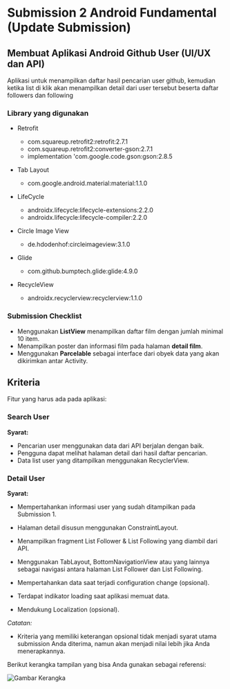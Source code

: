 # Submission 2 Android Fundamental (Update Submission)
## Membuat Aplikasi Android Github User (UI/UX dan API)
Aplikasi untuk menampilkan daftar hasil pencarian user github, kemudian ketika list di klik akan menampilkan detail dari user tersebut beserta daftar followers dan following

### Library yang digunakan
* Retrofit
  * com.squareup.retrofit2:retrofit:2.7.1
  * com.squareup.retrofit2:converter-gson:2.7.1
  * implementation 'com.google.code.gson:gson:2.8.5

* Tab Layout
  * com.google.android.material:material:1.1.0

* LifeCycle
  * androidx.lifecycle:lifecycle-extensions:2.2.0
  * androidx.lifecycle:lifecycle-compiler:2.2.0

* Circle Image View
  * de.hdodenhof:circleimageview:3.1.0

* Glide
  * com.github.bumptech.glide:glide:4.9.0
  
* RecycleView
  * androidx.recyclerview:recyclerview:1.1.0
  

### Submission Checklist
* Menggunakan **ListView** menampilkan daftar film dengan jumlah minimal 10 item.
* Menampilkan poster dan informasi film pada halaman **detail film**.
* Menggunakan **Parcelable** sebagai interface dari obyek data yang akan dikirimkan antar Activity.

## Kriteria
Fitur yang harus ada pada aplikasi:

### Search User
**Syarat:**
* Pencarian user menggunakan data dari API berjalan dengan baik.
* Pengguna dapat melihat halaman detail dari hasil daftar pencarian.
* Data list user yang ditampilkan menggunakan RecyclerView.

### Detail User
**Syarat:**
* Mempertahankan informasi user yang sudah ditampilkan pada Submission 1.
* Halaman detail disusun menggunakan ConstraintLayout.
* Menampilkan fragment List Follower & List Following yang diambil dari API.
* Menggunakan TabLayout, BottomNavigationView atau yang lainnya sebagai navigasi antara halaman List Follower dan List Following.
* Mempertahankan data saat terjadi configuration change (opsional).

* Terdapat indikator loading saat aplikasi memuat data.
* Mendukung Localization (opsional).

*Catatan:*
* Kriteria yang memiliki keterangan opsional tidak menjadi syarat utama submission Anda diterima, namun akan menjadi nilai lebih jika Anda menerapkannya.


Berikut kerangka tampilan yang bisa Anda gunakan sebagai referensi:

![Gambar Kerangka](https://dicodingacademy.blob.core.windows.net/academies/202004091733556c82a2b113c64ce04efc34f48ffc8949.png)





